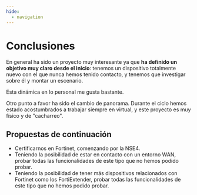 ```yaml
---
hide:
  - navigation
---
```


# Conclusiones

En general ha sido un proyecto muy interesante ya que **ha definido un objetivo muy claro desde el inicio**: tenemos un dispositivo totalmente nuevo con el que nunca hemos tenido contacto, y tenemos que investigar sobre él y montar un escenario.

Esta dinámica en lo personal me gusta bastante.

Otro punto a favor ha sido el cambio de panorama. Durante el ciclo hemos estado acostumbrados a trabajar siempre en virtual, y este proyecto es muy físico y de "cacharreo".

## Propuestas de continuación

* Certificarnos en Fortinet, comenzando por la NSE4.
* Teniendo la posibilidad de estar en contacto con un entorno WAN, probar todas las funcionalidades de este tipo que no hemos podido probar.
* Teniendo la posibilidad de tener más dispositivos relacionados con Fortinet como los FortiExtender, probar todas las funcionalidades de este tipo que no hemos podido probar.
